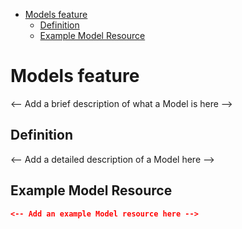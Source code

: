 <!-- START doctoc generated TOC please keep comment here to allow auto update -->
<!-- DON'T EDIT THIS SECTION, INSTEAD RE-RUN doctoc TO UPDATE -->

- [Models feature](#models-feature)
  - [Definition](#definition)
  - [Example Model Resource](#example-model-resource)

<!-- END doctoc generated TOC please keep comment here to allow auto update -->

# Models feature

<-- Add a brief description of what a Model is here -->

## Definition

<-- Add a detailed description of a Model here -->

## Example Model Resource

```json
<-- Add an example Model resource here -->
```
